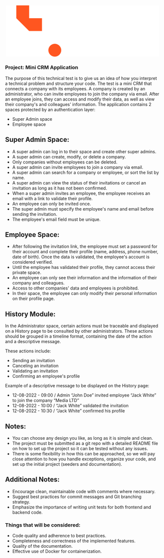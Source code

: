 <p align="center">
  <img src="../tw-logo.svg" alt="Tingis Web Logo" style="width:500px;">
</p>

### Project: Mini CRM Application

The purpose of this technical test is to give us an idea of how you interpret a technical problem and structure your code. The test is a mini CRM that connects a company with its employees. A company is created by an administrator, who can invite employees to join the company via email. After an employee joins, they can access and modify their data, as well as view their company's and colleagues' information. The application contains 2 spaces protected by an authentication layer:
* Super Admin space
* Employee space

## Super Admin Space:

* A super admin can log in to their space and create other super admins.
* A super admin can create, modify, or delete a company.
* Only companies without employees can be deleted.
* A super admin can invite employees to join a company via email.
* A super admin can search for a company or employee, or sort the list by name.
* A super admin can view the status of their invitations or cancel an invitation as long as it has not been confirmed.
* When a super admin invites an employee, the employee receives an email with a link to validate their profile.
* An employee can only be invited once.
* The super admin must specify the employee's name and email before sending the invitation.
* The employee's email field must be unique.

## Employee Space:

* After following the invitation link, the employee must set a password for their account and complete their profile (name, address, phone number, date of birth). Once the data is validated, the employee's account is considered verified.
* Until the employee has validated their profile, they cannot access their private space.
* An employee can only see their information and the information of their company and colleagues.
* Access to other companies' data and employees is prohibited.
* In their space, the employee can only modify their personal information on their profile page.

## History Module:

In the Administrator space, certain actions must be traceable and displayed on a History page to be consulted by other administrators. These actions should be grouped in a timeline format, containing the date of the action and a descriptive message.

These actions include:
* Sending an invitation
* Canceling an invitation
* Validating an invitation
* Confirming an employee's profile

Example of a descriptive message to be displayed on the History page:

* 12-08-2022 - 09:00 / Admin “John Doe” invited employee “Jack White” to join the company “Media LTD”
* 12-08-2022 - 10:00 / “Jack White” validated the invitation
* 12-08-2022 - 10:30 / “Jack White” confirmed his profile

## Notes:

* You can choose any design you like, as long as it is simple and clean.
* The project must be submitted as a git repo with a detailed README file on how to set up the project so it can be tested without any issues.
* There is some flexibility in how this can be approached, so we will pay close attention to how you handle exceptions, organize your code, and set up the initial project (seeders and documentation).


## Additional Notes:

- Encourage clean, maintainable code with comments where necessary.
- Suggest best practices for commit messages and Git branching strategy.
- Emphasize the importance of writing unit tests for both frontend and backend code.

### Things that will be considered:

- Code quality and adherence to best practices.
- Completeness and correctness of the implemented features.
- Quality of the documentation.
- Effective use of Docker for containerization.
